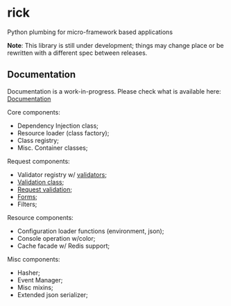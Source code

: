 # rick
Python plumbing for micro-framework based applications

**Note**: This library is still under development; things may change place or be rewritten with a different spec between
releases.


## Documentation

Documentation is a work-in-progress. Please check what is available here: [Documentation](https://oddbit-project.github.io/rick/) 

Core components:
- Dependency Injection class;
- Resource loader (class factory);
- Class registry;
- Misc. Container classes;

Request components:
- Validator registry w/ [validators](https://oddbit-project.github.io/rick/validators/validator_list/);
- [Validation class](https://oddbit-project.github.io/rick/validators/);
- [Request validation](https://oddbit-project.github.io/rick/forms/requests/);
- [Forms](https://oddbit-project.github.io/rick/forms/);
- Filters;

Resource components:
- Configuration loader functions (environment, json);
- Console operation w/color;
- Cache facade w/ Redis support;

Misc components:
- Hasher; 
- Event Manager;
- Misc mixins;
- Extended json serializer;

